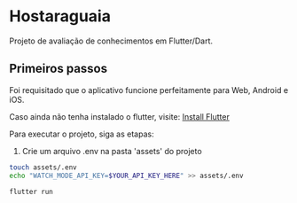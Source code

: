 # Hostaraguaia

Projeto de avaliação de conhecimentos em Flutter/Dart.

## Primeiros passos

Foi requisitado que o aplicativo funcione perfeitamente para Web, Android e iOS.

Caso ainda não tenha instalado o flutter, visite: [Install Flutter](https://docs.flutter.dev/get-started/install)

Para executar o projeto, siga as etapas:
1. Crie um arquivo .env na pasta 'assets' do projeto
```sh
touch assets/.env
echo "WATCH_MODE_API_KEY=$YOUR_API_KEY_HERE" >> assets/.env
```

```sh
flutter run
```


